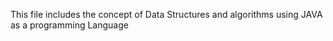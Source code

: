 This file includes the concept of Data Structures and algorithms using JAVA as a programming Language
